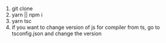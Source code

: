 1. git clone
2. yarn || npm i
3. yarn tsc 
4. if you want to change version of js for compiler from ts, go to tsconfig.json and change the version